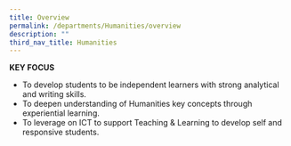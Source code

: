 ```yaml
---
title: Overview
permalink: /departments/Humanities/overview
description: ""
third_nav_title: Humanities
---
```

**KEY FOCUS**
* To develop students to be independent learners with strong analytical and
writing skills.
* To deepen understanding of Humanities key concepts through experiential learning.
* To leverage on ICT to support Teaching & Learning to develop self and responsive students.
